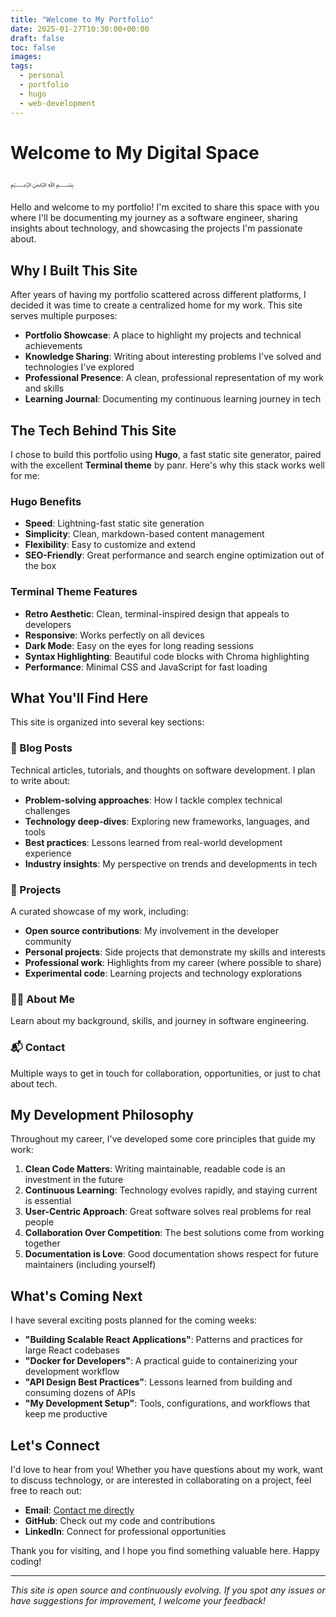 ```yaml
---
title: "Welcome to My Portfolio"
date: 2025-01-27T10:30:00+00:00
draft: false
toc: false
images:
tags:
  - personal
  - portfolio
  - hugo
  - web-development
---
```


# Welcome to My Digital Space

﷽

Hello and welcome to my portfolio! I'm excited to share this space with you where I'll be documenting my journey as a software engineer, sharing insights about technology, and showcasing the projects I'm passionate about.

## Why I Built This Site

After years of having my portfolio scattered across different platforms, I decided it was time to create a centralized home for my work. This site serves multiple purposes:

- **Portfolio Showcase**: A place to highlight my projects and technical achievements
- **Knowledge Sharing**: Writing about interesting problems I've solved and technologies I've explored  
- **Professional Presence**: A clean, professional representation of my work and skills
- **Learning Journal**: Documenting my continuous learning journey in tech

## The Tech Behind This Site

I chose to build this portfolio using **Hugo**, a fast static site generator, paired with the excellent **Terminal theme** by panr. Here's why this stack works well for me:

### Hugo Benefits
- **Speed**: Lightning-fast static site generation
- **Simplicity**: Clean, markdown-based content management
- **Flexibility**: Easy to customize and extend
- **SEO-Friendly**: Great performance and search engine optimization out of the box

### Terminal Theme Features
- **Retro Aesthetic**: Clean, terminal-inspired design that appeals to developers
- **Responsive**: Works perfectly on all devices
- **Dark Mode**: Easy on the eyes for long reading sessions
- **Syntax Highlighting**: Beautiful code blocks with Chroma highlighting
- **Performance**: Minimal CSS and JavaScript for fast loading

## What You'll Find Here

This site is organized into several key sections:

### 📝 Blog Posts
Technical articles, tutorials, and thoughts on software development. I plan to write about:
- **Problem-solving approaches**: How I tackle complex technical challenges
- **Technology deep-dives**: Exploring new frameworks, languages, and tools
- **Best practices**: Lessons learned from real-world development experience
- **Industry insights**: My perspective on trends and developments in tech

### 💼 Projects
A curated showcase of my work, including:
- **Open source contributions**: My involvement in the developer community
- **Personal projects**: Side projects that demonstrate my skills and interests
- **Professional work**: Highlights from my career (where possible to share)
- **Experimental code**: Learning projects and technology explorations

### 👨‍💻 About Me
Learn about my background, skills, and journey in software engineering.

### 📬 Contact
Multiple ways to get in touch for collaboration, opportunities, or just to chat about tech.

## My Development Philosophy

Throughout my career, I've developed some core principles that guide my work:

1. **Clean Code Matters**: Writing maintainable, readable code is an investment in the future
2. **Continuous Learning**: Technology evolves rapidly, and staying current is essential
3. **User-Centric Approach**: Great software solves real problems for real people
4. **Collaboration Over Competition**: The best solutions come from working together
5. **Documentation is Love**: Good documentation shows respect for future maintainers (including yourself)

## What's Coming Next

I have several exciting posts planned for the coming weeks:

- **"Building Scalable React Applications"**: Patterns and practices for large React codebases
- **"Docker for Developers"**: A practical guide to containerizing your development workflow  
- **"API Design Best Practices"**: Lessons learned from building and consuming dozens of APIs
- **"My Development Setup"**: Tools, configurations, and workflows that keep me productive

## Let's Connect

I'd love to hear from you! Whether you have questions about my work, want to discuss technology, or are interested in collaborating on a project, feel free to reach out:

- **Email**: [Contact me directly](/contact)
- **GitHub**: Check out my code and contributions
- **LinkedIn**: Connect for professional opportunities

Thank you for visiting, and I hope you find something valuable here. Happy coding!

---

*This site is open source and continuously evolving. If you spot any issues or have suggestions for improvement, I welcome your feedback!*